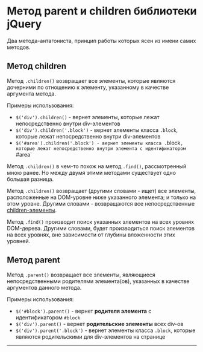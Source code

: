 # Метод parent и children библиотеки jQuery

Два метода-антагониста, принцип работы которых ясен из имени самих методов.

## Метод children

Метод `.children()` возвращает все элементы, которые являются дочерними по отнощению к элементу, указанному в качестве аргумента метода.

Примеры использования:

* `$('div').children()` - вернет элементы, которые лежат непосредственно внутри div-элементов
* `$('div').children('.block')` - вернет элементы класса `.block`, которые лежат непосредственно внутри div-элементов
* `$('#area').children('.block') - вернет элементы класса .`block`, которые лежат непосредственно внутри элемента с идентификатором `#area`

Метод `.children()` в чем-то похож на метод `.find()`, рассмотренный мною ранее. Но между двумя этими методами существует одно большая разница.

Метод `.children()` возвращает (другими словами - ищет) все элементы, расположенные на DOM-уровне ниже указанного элемента; и только на этом уровне. Другими словами - возвращаются все непосредственные [children-элементы][1].

Метод `.find()` производит поиск указанных элементов на всех уровнях DOM-дерева. Другими словами, будет производиться поиск элементов на всех уровнях, вне зависимости от глубины вложенности этих уровней.


## Метод parent

Метод `.parent()` возвращает все элементы, являющиеся непосредственными родителями элемента(ов), указанных в качестве аргументов данного метода.

Примеры использования:

* `$('#block').parent()` - вернет **родителя элемента** с идентификатором `#block`
* `$('div').parent()` - вернет **родительские элементы** всех div-ов
* `$('div').parent('.block')` - вернет элементы класса `.block`, которые являются родительскими для div-элементов на странице


***
[1]: https://css-tricks.com/child-and-sibling-selectors/ "Child and Sibling Selectors"
